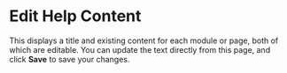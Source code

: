 # Edit Help Content

This displays a title and existing content for each module or page, both of which are editable. You can update the text directly from this page, and click **Save** to save your changes.
